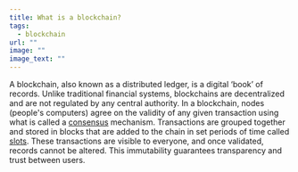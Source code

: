 ```yaml
---
title: What is a blockchain?
tags:
  - blockchain
url: ""
image: ""
image_text: ""
---
```



A blockchain, also known as a distributed ledger, is a digital ‘book’ of records. Unlike traditional financial systems, blockchains are decentralized and are not regulated by any central authority. In a blockchain, nodes (people's computers) agree on the validity of any given transaction using what is called a [consensus](https://www.essentialcardano.io/faq/what-is-consensus) mechanism. Transactions are grouped together and stored in blocks that are added to the chain in set periods of time called [slots](https://www.essentialcardano.io/faq/what-are-blocks-slots-and-epochs). These transactions are visible to everyone, and once validated, records cannot be altered. This immutability guarantees transparency and trust between users.
